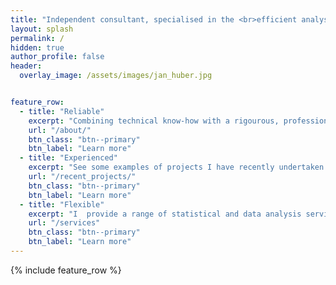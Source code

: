 ```yaml
---
title: "Independent consultant, specialised in the <br>efficient analysis and interpretation of data"
layout: splash
permalink: /
hidden: true
author_profile: false
header:
  overlay_image: /assets/images/jan_huber.jpg


feature_row:
  - title: "Reliable"
    excerpt: "Combining technical know-how with a rigourous, professional approach, your data is in safe hands.  <br>"
    url: "/about/"
    btn_class: "btn--primary"
    btn_label: "Learn more"
  - title: "Experienced"
    excerpt: "See some examples of projects I have recently undertaken and hear what clients have to say about my work."
    url: "/recent_projects/"
    btn_class: "btn--primary"
    btn_label: "Learn more"
  - title: "Flexible"
    excerpt: "I  provide a range of statistical and data analysis services, generating new insights to enable informed decision making.  <br>"
    url: "/services"
    btn_class: "btn--primary"
    btn_label: "Learn more"      
---
```


{% include feature_row %}

